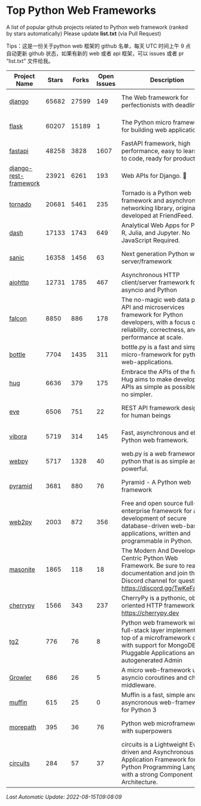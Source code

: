 # Top Python Web Frameworks
A list of popular github projects related to Python web framework (ranked by stars automatically)
Please update **list.txt** (via Pull Request)

Tips：这是一份关于python web 框架的 github 名单，每天 UTC 时间上午 9 点自动更新 github 状态，如果有新的 web 或者 api 框架，可以 issues 或者 pr “list.txt” 文件给我。

| Project Name | Stars | Forks | Open Issues | Description | Last Commit |
| ------------ | ----- | ----- | ----------- | ----------- | ----------- |
| [django](https://github.com/django/django) | 65682 | 27599 | 149 | The Web framework for perfectionists with deadlines. | 2022-08-15 08:25:20 |
| [flask](https://github.com/pallets/flask) | 60207 | 15189 | 1 | The Python micro framework for building web applications. | 2022-08-08 23:28:50 |
| [fastapi](https://github.com/tiangolo/fastapi) | 48258 | 3828 | 1607 | FastAPI framework, high performance, easy to learn, fast to code, ready for production | 2022-07-20 13:21:07 |
| [django-rest-framework](https://github.com/encode/django-rest-framework) | 23921 | 6261 | 193 | Web APIs for Django. 🎸 | 2022-08-12 11:00:55 |
| [tornado](https://github.com/tornadoweb/tornado) | 20681 | 5461 | 235 | Tornado is a Python web framework and asynchronous networking library, originally developed at FriendFeed. | 2022-07-04 02:22:03 |
| [dash](https://github.com/plotly/dash) | 17133 | 1743 | 649 | Analytical Web Apps for Python, R, Julia, and Jupyter. No JavaScript Required. | 2022-08-12 17:46:02 |
| [sanic](https://github.com/sanic-org/sanic) | 16358 | 1456 | 63 | Next generation Python web server/framework | Build fast. Run fast. | 2022-08-11 07:00:35 |
| [aiohttp](https://github.com/aio-libs/aiohttp) | 12731 | 1785 | 467 | Asynchronous HTTP client/server framework for asyncio and Python | 2022-08-08 21:08:22 |
| [falcon](https://github.com/falconry/falcon) | 8850 | 886 | 178 | The no-magic web data plane API and microservices framework for Python developers, with a focus on reliability, correctness, and performance at scale. | 2022-08-11 10:54:18 |
| [bottle](https://github.com/bottlepy/bottle) | 7704 | 1435 | 311 | bottle.py is a fast and simple micro-framework for python web-applications. | 2022-08-03 13:51:35 |
| [hug](https://github.com/hugapi/hug) | 6636 | 379 | 175 | Embrace the APIs of the future. Hug aims to make developing APIs as simple as possible, but no simpler. | 2020-08-10 05:07:26 |
| [eve](https://github.com/pyeve/eve) | 6506 | 751 | 22 | REST API framework designed for human beings | 2022-08-01 08:53:20 |
| [vibora](https://github.com/vibora-io/vibora) | 5719 | 314 | 145 | Fast, asynchronous and elegant Python web framework. | 2019-02-11 10:54:12 |
| [webpy](https://github.com/webpy/webpy) | 5717 | 1328 | 40 | web.py is a web framework for python that is as simple as it is powerful.  | 2022-07-31 04:44:39 |
| [pyramid](https://github.com/Pylons/pyramid) | 3681 | 880 | 76 | Pyramid - A Python web framework | 2022-03-13 22:49:13 |
| [web2py](https://github.com/web2py/web2py) | 2003 | 872 | 356 | Free and open source full-stack enterprise framework for agile development of secure database-driven web-based applications, written and programmable in Python. | 2022-06-04 18:11:51 |
| [masonite](https://github.com/MasoniteFramework/masonite) | 1865 | 118 | 18 | The Modern And Developer Centric Python Web Framework. Be sure to read the documentation and join the Discord channel for questions: https://discord.gg/TwKeFahmPZ | 2022-08-10 02:00:24 |
| [cherrypy](https://github.com/cherrypy/cherrypy) | 1566 | 343 | 237 | CherryPy is a pythonic, object-oriented HTTP framework.      https://cherrypy.dev | 2022-07-17 20:36:25 |
| [tg2](https://github.com/TurboGears/tg2) | 776 | 76 | 8 | Python web framework with full-stack layer implemented on top of a microframework core with support for MongoDB, Pluggable Applications and autogenerated Admin | 2021-05-26 09:26:31 |
| [Growler](https://github.com/pyGrowler/Growler) | 686 | 26 | 5 | A micro web-framework using asyncio coroutines and chained middleware. | 2020-03-08 07:51:41 |
| [muffin](https://github.com/klen/muffin) | 615 | 25 | 0 | Muffin is a fast, simple and asyncronous web-framework for Python 3 | 2022-08-12 08:22:55 |
| [morepath](https://github.com/morepath/morepath) | 395 | 36 | 76 | Python web microframework with superpowers | 2022-05-29 18:09:39 |
| [circuits](https://github.com/circuits/circuits) | 284 | 57 | 37 | circuits is a Lightweight Event driven and Asynchronous Application Framework for the Python Programming Language with a strong Component Architecture. | 2021-11-04 22:25:25 |

*Last Automatic Update: 2022-08-15T09:08:09*